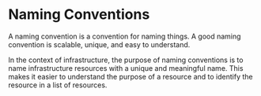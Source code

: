 # Naming Conventions

A naming convention is a convention for naming things.
A good naming convention is scalable, unique, and easy to understand.

In the context of infrastructure, the purpose of naming conventions is to name infrastructure resources with a unique and meaningful name.
This makes it easier to understand the purpose of a resource and to identify the resource in a list of resources.
